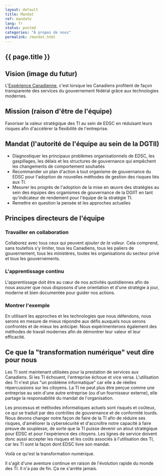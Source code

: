```yaml
---
layout: default
title: Mandat
ref: mandate
lang: fr
status: posted
categories: "À propos de nous"
permalink: /mandat.html
---
```


## {{ page.title }}

## Vision (image du futur)

L'[Expérience Canadienne](https://github.com/sara-sabr/ITStrategy/blob/master/wip-tec/en/human-development-life-cycle.md), c'est lorsque les Canadiens profitent de façon transparente des services du gouvernement fédéral grâce aux technologies modernes.

## Mission (raison d'être de l'équipe)

Favoriser la valeur stratégique des TI au sein de EDSC en réduisant leurs risques afin d'accélérer la flexibilité de l'entreprise.

## Mandat (l'autorité de l'équipe au sein de la DGTII)

- Diagnostiquer les principaux problèmes organisationnels de EDSC, les gaspillages, les délais et les structures de gouvernance qui empêchent les changements de comportement souhaités
- Recommander un plan d'action à tout organisme de gouvernance du EDSC pour l'adoption de nouvelles méthodes de gestion des risques liés aux TI.
- Mesurer les progrès de l'adoption de la mise en œuvre des stratégies au sein des équipes des organismes de gouvernance de la DGIIT en tant qu'indicateur de rendement pour l'équipe de la stratégie TI.
- Remettre en question la pensée et les approches actuelles

## Principes directeurs de l'équipe

### Travailler en collaboration

Collaborez avec tous ceux qui peuvent _ajouter de la valeur_.
Cela comprend, sans toutefois s'y limiter, tous les Canadiens, tous les paliers de gouvernement, tous les ministères, toutes les organisations du secteur privé et tous les gouvernements.

### L'apprentissage continu

L'apprentissage doit être au cœur de nos activités quotidiennes afin de nous assurer que nous disposons d'une orientation et d'une stratégie à jour, moderne et bien documentée pour guider nos actions.

### Montrer l'exemple

En utilisant les approches et les technologies que nous défendons, nous serons en mesure de mieux répondre aux défis auxquels nous serons confrontés et de mieux les anticiper.
Nous expérimenterons également des méthodes de travail modernes afin de démontrer leur valeur et leur efficacité.

## Ce que la "transformation numérique" veut dire pour nous

Les TI sont maintenant utilisées pour la prestation de services aux Canadiens. Si les TI échouent, l'entreprise échoue et vice versa. L'utilisation des TI n'est plus "un problème informatique" car elle a de réelles répercussions sur les citoyens. La TI ne peut plus être perçue comme une entreprise au sein d'une autre entreprise (ou d'un fournisseur externe), elle partage la responsabilité du mandat de l'organisation.

Les processus et méthodes informatiques actuels sont risqués et coûteux, ce qui se traduit par des contrôles de gouvernance et de conformité lourds. Nous devons changer notre façon de faire de la TI afin de réduire ses risques, d'améliorer la cybersécurité et d'accroître notre capacité à faire preuve de souplesse, de sorte que la TI puisse devenir un atout stratégique pour EDSC et pour l'expérience des citoyens. Les lignes de service doivent donc aussi accepter les risques et les coûts associés à l'utilisation des TI, car les TI sont la façon dont EDSC livre son mandat.

Voilà ce qu'est la transformation numérique.

Il s'agit d'une aventure continue en raison de l'évolution rapide du monde des TI. Il n'a pas de fin. Ça ne s'arrête jamais.
